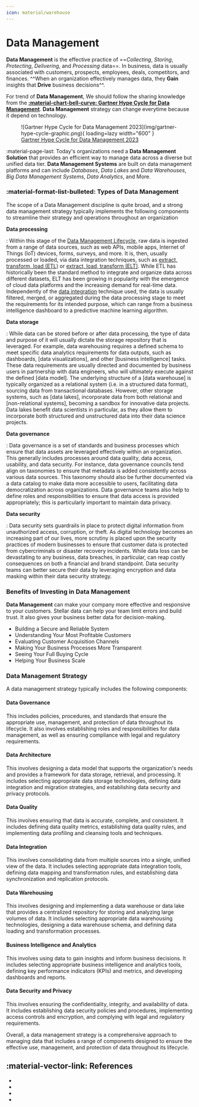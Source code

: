 ```yaml
---
icon: material/warehouse
---
```


# Data Management

**Data Management** is the effective practice of ==_Collecting_, _Storing_, _Protecting_,
_Delivering_, and _Processing_ data==.
In business, data is usually associated with customers, prospects, employees, deals,
competitors, and finances. ^^When an organization effectively manages data,
they **Gain** insights that **Drive** business decisions^^.

For trend of **Data Management**, We should follow the sharing knowledge from the
**[:material-chart-bell-curve: Gartner Hype Cycle for Data Management](https://www.gartner.com/en)**.
**Data Management** strategy can change everytime because it depend on technology.

<figure markdown="span">
  ![Gartner Hype Cycle for Data Management 2023](img/gartner-hype-cycle-graphic.png){ loading=lazy width="600" }
  <figcaption><a href="https://www.gartner.com/en/documents/4573399">Gartner Hype Cycle for Data Management 2023</a></figcaption>
</figure>

:material-page-last: Today's organizations need a **Data Management Solution**
that provides an efficient way to manage data across a diverse but unified data tier.
**Data Management Systems** are built on data management platforms and can include
_Databases_, _Data Lakes_ and _Data Warehouses_, _Big Data Management Systems_,
_Data Analytics_, and More.

### :material-format-list-bulleted: Types of Data Management

The scope of a Data Management discipline is quite broad, and a strong data management
strategy typically implements the following components to streamline their strategy
and operations throughout an organization

**Data processing**

:   Within this stage of the [Data Management Lifecycle](https://www.ibm.com/topics/data-lifecycle-management),
    raw data is ingested from a range of data sources, such as web APIs, mobile apps,
    Internet of Things (IoT) devices, forms, surveys, and more. It is, then, usually
    processed or loaded, via data integration techniques, such as [extract, transform,
    load (ETL)](https://www.ibm.com/topics/etl) or [extract, load, transform (ELT)](https://www.ibm.com/topics/elt).
    While ETL has historically been the standard method to integrate and organize
    data across different datasets, ELT has been growing in popularity with the emergence
    of cloud data platforms and the increasing demand for real-time data. Independently
    of the [data integration](https://www.ibm.com/analytics/data-integration) technique
    used, the data is usually filtered, merged,
    or aggregated during the data processing stage to meet the requirements for its
    intended purpose, which can range from a business intelligence dashboard to a
    predictive machine learning algorithm.

**Data storage**

:   While data can be stored before or after data processing, the type of data and
    purpose of it will usually dictate the storage repository that is leveraged.
    For example, data warehousing requires a defined schema to meet specific data
    analytics requirements for data outputs, such as dashboards, [data visualizations],
    and other [business intelligence] tasks. These data requirements are usually directed
    and documented by business users in partnership with data engineers, who will
    ultimately execute against the defined [data model]. The underlying structure of
    a [data warehouse] is typically organized as a relational system (i.e. in a structured data format),
    sourcing data from transactional databases. However, other storage systems,
    such as [data lakes], incorporate data from both relational and [non-relational systems],
    becoming a sandbox for innovative data projects. Data lakes benefit data scientists
    in particular, as they allow them to incorporate both structured and unstructured
    data into their data science projects.

**Data governance**

:   Data governance is a set of standards and business processes which ensure that
    data assets are leveraged effectively within an organization. This generally
    includes processes around data quality, data access, usability, and data security.
    For instance, data governance councils tend align on taxonomies to ensure that
    metadata is added consistently across various data sources. This taxonomy should
    also be further documented via a data catalog to make data more accessible to users,
    facilitating data democratization across organizations. Data governance teams
    also help to define roles and responsibilities to ensure that data access is provided
    appropriately; this is particularly important to maintain data privacy.

**Data security**

:   Data security sets guardrails in place to protect digital information from unauthorized
    access, corruption, or theft. As digital technology becomes an increasing part
    of our lives, more scrutiny is placed upon the security practices of modern businesses
    to ensure that customer data is protected from cybercriminals or disaster recovery
    incidents. While data loss can be devastating to any business, data breaches,
    in particular, can reap costly consequences on both a financial and brand standpoint.
    Data security teams can better secure their data by leveraging encryption and
    data masking within their data security strategy.

### Benefits of Investing in Data Management

**Data Management** can make your company more effective and responsive to your
customers. Stellar data can help your team limit errors and build trust. It also
gives your business better data for decision-making.

- Building a Secure and Reliable System
- Understanding Your Most Profitable Customers
- Evaluating Customer Acquisition Channels
- Making Your Business Processes More Transparent
- Seeing Your Full Buying Cycle
- Helping Your Business Scale

### Data Management Strategy

A data management strategy typically includes the following components:

#### Data Governance

This includes policies, procedures, and standards that ensure the appropriate use,
management, and protection of data throughout its lifecycle. It also involves
establishing roles and responsibilities for data management, as well as ensuring
compliance with legal and regulatory requirements.

#### Data Architecture

This involves designing a data model that supports the organization's needs and
provides a framework for data storage, retrieval, and processing. It includes
selecting appropriate data storage technologies, defining data integration and
migration strategies, and establishing data security and privacy protocols.

#### Data Quality

This involves ensuring that data is accurate, complete, and consistent. It includes
defining data quality metrics, establishing data quality rules, and implementing
data profiling and cleansing tools and techniques.

#### Data Integration

This involves consolidating data from multiple sources into a single, unified view
of the data. It includes selecting appropriate data integration tools, defining
data mapping and transformation rules, and establishing data synchronization and
replication protocols.

#### Data Warehousing

This involves designing and implementing a data warehouse or data lake that provides
a centralized repository for storing and analyzing large volumes of data. It
includes selecting appropriate data warehousing technologies, designing a data
warehouse schema, and defining data loading and transformation processes.

#### Business Intelligence and Analytics

This involves using data to gain insights and inform business decisions. It includes
selecting appropriate business intelligence and analytics tools, defining key performance
indicators (KPIs) and metrics, and developing dashboards and reports.

#### Data Security and Privacy

This involves ensuring the confidentiality, integrity, and availability of data.
It includes establishing data security policies and procedures, implementing access
controls and encryption, and complying with legal and regulatory requirements.

Overall, a data management strategy is a comprehensive approach to managing data
that includes a range of components designed to ensure the effective use, management,
and protection of data throughout its lifecycle.

## :material-vector-link: References

- [](https://www.oracle.com/database/what-is-data-management/)
- [](https://blog.hubspot.com/website/data-management)
- [](https://www.tibco.com/reference-center/what-is-data-management)
- [](https://a16z.com/2020/10/15/emerging-architectures-for-modern-data-infrastructure/)
